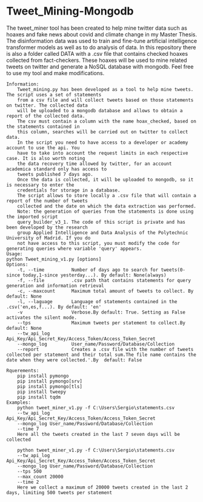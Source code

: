 # Tweet_Mining-Mongodb
The tweet_miner tool has been created to help mine twitter data such as hoaxes and fake news about covid and climate change in my Master Thesis. 
The disinformation data was used to train and fine-tune artificial intelligence transformer models as well as to do analysis of data.
In this repository there is also a folder called DATA with a .csv file that contains checked hoaxes collected from fact-checkers. These hoaxes will be used to mine related tweets on twitter and generate a NoSQL database with mongodb.
Feel free to use my tool and make modifications.

    Information:
        Tweet_mining.py has been developed as a tool to help mine tweets. The script uses a set of statements
        from a csv file and will collect tweets based on those statements on twitter. The collected data
        will be uploaded to a mongodb database and allows to obtain a report of the collected data.
        The csv must contain a column with the name hoax_checked, based on the statements contained in
        this column, searches will be carried out on twitter to collect data.
        In the script you need to have access to a developer or academy account to use the api. You 
        have to take into account the request limits in each respective case. It is also worth noting 
        the data recovery time allowed by twitter, for an account academica standard only has access to
        tweets published 7 days ago.
        Once the data is collected, it will be uploaded to mongodb, so it is necessary to enter the 
        credentials for storage in a database.
        The script allows to store locally a .csv file that will contain a report of the number of tweets 
        collected and the date on which the data extraction was performed.
        Note: the generation of queries from the statements is done using the imported script 
        query_builder_v3_1. The code of this script is private and has been developed by the research 
        group Applied Intelligence and Data Analysis of the Polytechnic University of Madrid. If you do 
        not have access to this script, you must modify the code for generating queries where variable 'query' appears.
    Usage:
    python Tweet_mining_v1.py [options]
    Options:
        -t, --time          Number of days ago to search for tweets(0-since today,1-since yesterday...). By default: None(always)
        -f, --file          .csv path that contains statements for query generation and information retrieval
        -c, --maxcount      Maximum total amount of tweets to collect. By default: None 
        -l, --laguage       Language of statements contained in the .csv('en,es,f...). By default: 'en'
        -v                  Verbose.By default: True. Setting as False activates the silent mode.
        --tps               Maximum tweets per statement to collect.By default: None    
        --tw_api_log        Api_Key/Api_Secret_Key/Access_Token/Access_Token_Secret   
        --mongo_log         User_name/Password/Database/Collection   
        --report            Creates a .csv file with the number of tweets collected per statement and their total sum.The file name contains the date when they were collected.'.By  default: False
    
    Rquerements:
        pip install pymongo
        pip install pymongo[srv]
        pip install pymongo[tls]
        pip install tweepy
        pip install tqdm
    Examples:
        python tweet_miner_v1.py -f C:\Users\Sergio\statements.csv
        --tw_api_log Api_Key/Api_Secret_Key/Access_Token/Access_Token_Secret 
        --mongo_log User_name/Password/Database/Collection
        --time 7
        Here all the tweets created in the last 7 seven days will be collected
        
        python tweet_miner_v1.py -f C:\Users\Sergio\statements.csv
        --tw_api_log Api_Key/Api_Secret_Key/Access_Token/Access_Token_Secret 
        --mongo_log User_name/Password/Database/Collection
        --tps 500
        --max_count 20000
        --time 2
        Here we collect a maximum of 20000 tweets created in the last 2 days, limiting 500 tweets per statement 
        

